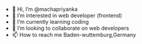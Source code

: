 - 👋 Hi, I’m @machapriyanka
- 👀 I’m interested in web developer (frontend)
- 🌱 I’m currently learning coding
- 💞️ I’m looking to collaborate on web developers
- 📫 How to reach me Baden-wuttemburg,Germany

<!---
machapriyanka/machapriyanka is a ✨ special ✨ repository because its `README.md` (this file) appears on your GitHub profile.
You can click the Preview link to take a look at your changes.
--->
